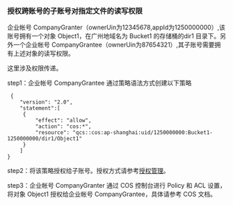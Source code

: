 ### 授权跨账号的子账号对指定文件的读写权限

企业帐号 CompanyGranter（ownerUin为12345678,appId为1250000000）,该账号拥有一个对象 Object1，在广州地域名为 Bucket1 的存储桶的dir1 目录下。另外一个企业帐号 CompanyGrantee（ownerUin为87654321）,其子账号需要拥有上述对象的读写权限。

这里涉及权限传递。

step1：企业帐号 CompanyGrantee 通过策略语法方式创建以下策略
```
 {
    "version": "2.0",
    "statement":[
     {
         "effect": "allow",
         "action": "cos:*",
         "resource": "qcs::cos:ap-shanghai:uid/1250000000:Bucket1-1250000000/dir1/Object1"
     }
    ]
}
```
step2：将该策略授权给子账号。授权方式请参考[授权管理](https://intl.cloud.tencent.com/document/product/598/10602)。

step3：企业帐号 CompanyGranter 通过 COS 控制台进行 Policy 和 ACL 设置，将对象 Object1 授权给企业帐号 CompanyGrantee，具体请参考 COS 文档。
